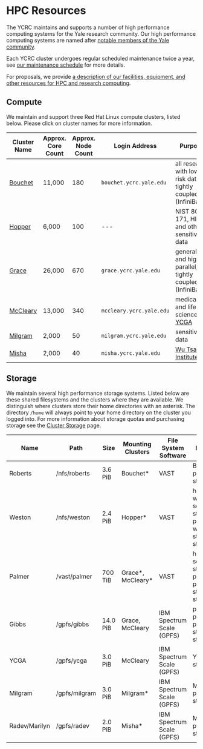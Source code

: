 # HPC Resources

The YCRC maintains and supports a number of high performance computing systems for the Yale research community. Our high performance computing systems are named after [notable members of the Yale community](https://research.computing.yale.edu/about/hpc-resources).

Each YCRC cluster undergoes regular scheduled maintenance twice a year, see [our maintenance schedule](/clusters/maintenance) for more details.

For proposals, we provide [a description of our facilities, equipment, and other resources for HPC and research computing](https://docs.google.com/document/d/1TRoXlMd8muiFP8NUp6g00tl0QAV5P8KScnC0vBv6oBA).

## Compute

We maintain and support three Red Hat Linux compute clusters, listed below. Please click on cluster names for more information. 


| Cluster Name        | Approx. Core Count | Approx. Node Count | Login Address<img width=200/> | Purpose                                                            |
|---------------------|--------------------|---------------------|-------------------------------|-------------------------------------------------------------------|
| [Bouchet](bouchet)  | 11,000             | 180                 | `bouchet.ycrc.yale.edu`       | all research with low-risk data, tightly coupled (InfiniBand)   |
| [Hopper](hopper)    | 6,000              | 100                 | ---                           | NIST 800-171, HIPAA and other sensitive data |
| [Grace](grace)      | 26,000             | 670                 | `grace.ycrc.yale.edu`         | general and highly parallel, tightly coupled (InfiniBand)         |
| [McCleary](mccleary)| 13,000             | 340                 | `mccleary.ycrc.yale.edu`      | medical and life science, [YCGA](http://ycga.yale.edu/)           |
| [Milgram](milgram)  | 2,000              | 50                  | `milgram.ycrc.yale.edu`       | sensitive data                                    |
| [Misha](misha)      | 2,000              | 40                  | `misha.ycrc.yale.edu`         | [Wu Tsai Institute](http://wti.yale.edu)                          |


## Storage

We maintain several high performance storage systems. Listed below are these shared filesystems and the clusters where they are available. We distinguish where clusters store their home directories with an asterisk. The directory `/home` will always point to your home directory on the cluster you logged into. For more information about storage quotas and purchasing storage see the [Cluster Storage](/data/hpc-storage) page.

| Name     | Path          | Size     | Mounting Clusters       | File System Software      | Purpose                                  |
|----------|---------------|----------|-------------------------|---------------------------|------------------------------------------|
| Roberts  | /nfs/roberts  | 3.6 PiB  | Bouchet\*               | VAST                      | Bouchet primary storage                  |
| Weston        | /nfs/weston  | 2.4 PiB  | Hopper\*     | VAST                      | home, work, scratch storage, purchased work-style storage |
| Palmer   | /vast/palmer  | 700 TiB  | Grace\*, McCleary\*     | VAST                      | home, scratch storage, purchased project-style storage |
| Gibbs    | /gpfs/gibbs   | 14.0 PiB | Grace, McCleary         | IBM Spectrum Scale (GPFS) | project, purchased project-style storage |
| YCGA           | /gpfs/ycga    | 3.0 PiB  | McCleary                | IBM Spectrum Scale (GPFS) | YCGA storage                             |
| Milgram       | /gpfs/milgram | 3.0 PiB  | Milgram\*               | IBM Spectrum Scale (GPFS) | Milgram primary storage                  |
| Radev/Marilyn | /gpfs/radev   | 2.0 PiB  | Misha\*                 | IBM Spectrum Scale (GPFS) | Misha primary storage                    |
